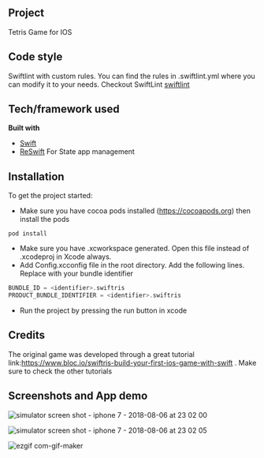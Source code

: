 ## Project
Tetris Game for IOS

## Code style
Swiftlint with custom rules. You can find the rules in .swiftlint.yml where you can modify it to your needs. Checkout SwiftLint
[swiftlint](https://github.com/realm/SwiftLint)

## Tech/framework used
**Built with**
- [Swift](https://developer.apple.com/swift/)
- [ReSwift](https://github.com/ReSwift/ReSwift) For State app management


## Installation
To get the project started: 
- Make sure you have cocoa pods installed (https://cocoapods.org) then install the pods
```shell
pod install
```
- Make sure you have .xcworkspace generated. Open this file instead of .xcodeproj in Xcode always.
- Add Config.xcconfig file in the root directory. Add the following lines. Replace <identifier> with your bundle identifier
```swift
BUNDLE_ID = <identifier>.swiftris
PRODUCT_BUNDLE_IDENTIFIER = <identifier>.swiftris
```
- Run the project by pressing the run button in xcode

## Credits
The original game was developed through a great tutorial link:https://www.bloc.io/swiftris-build-your-first-ios-game-with-swift . Make sure to check the other tutorials

## Screenshots and App demo
![simulator screen shot - iphone 7 - 2018-08-06 at 23 02 00](https://user-images.githubusercontent.com/13656710/43725035-07dba2a0-99ce-11e8-981d-b6ab6342f1e8.png)

![simulator screen shot - iphone 7 - 2018-08-06 at 23 02 05](https://user-images.githubusercontent.com/13656710/43725050-13bc54b6-99ce-11e8-96ea-fd42982e95a8.png)

![ezgif com-gif-maker](https://user-images.githubusercontent.com/13656710/43724908-c24f9c46-99cd-11e8-9c31-6f084d421633.gif)
